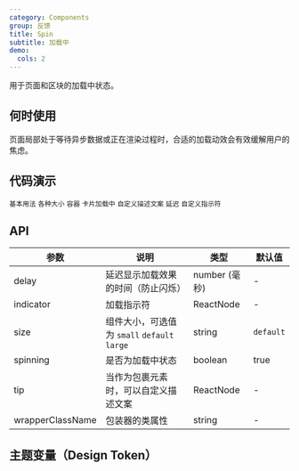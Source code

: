 ```yaml
---
category: Components
group: 反馈
title: Spin
subtitle: 加载中
demo:
  cols: 2
---
```


用于页面和区块的加载中状态。

## 何时使用

页面局部处于等待异步数据或正在渲染过程时，合适的加载动效会有效缓解用户的焦虑。

## 代码演示

<!-- prettier-ignore -->
<code src="./demo/basic.tsx">基本用法</code>
<code src="./demo/size.tsx">各种大小</code>
<code src="./demo/inside.tsx">容器</code>
<code src="./demo/nested.tsx">卡片加载中</code>
<code src="./demo/tip.tsx">自定义描述文案</code>
<code src="./demo/delayAndDebounce.tsx">延迟</code>
<code src="./demo/custom-indicator.tsx">自定义指示符</code>

## API

| 参数             | 说明                                         | 类型          | 默认值    |
| ---------------- | -------------------------------------------- | ------------- | --------- |
| delay            | 延迟显示加载效果的时间（防止闪烁）           | number (毫秒) | -         |
| indicator        | 加载指示符                                   | ReactNode     | -         |
| size             | 组件大小，可选值为 `small` `default` `large` | string        | `default` |
| spinning         | 是否为加载中状态                             | boolean       | true      |
| tip              | 当作为包裹元素时，可以自定义描述文案         | ReactNode     | -         |
| wrapperClassName | 包装器的类属性                               | string        | -         |

## 主题变量（Design Token）

<ComponentTokenTable component="Spin"></ComponentTokenTable>
